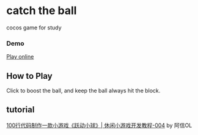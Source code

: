 # catch the ball
cocos game for study

### Demo
[Play online](https://littlegauze.github.io/catch-the-ball/build/web-mobile/)

## How to Play
 Click to boost the ball, and keep the ball always hit the block.
 
## tutorial
[100行代码制作一款小游戏《跃动小球》| 休闲小游戏开发教程-004](https://www.bilibili.com/video/BV1TE411v7U1)  by 阿信OL
